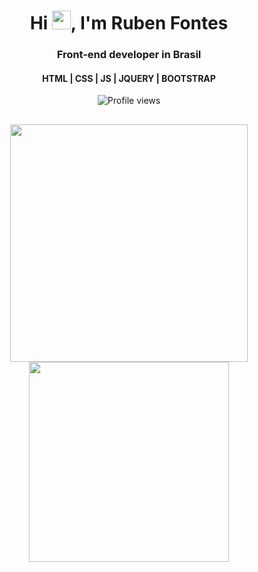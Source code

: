 <h1 align="center">Hi <img src="https://raw.githubusercontent.com/kaueMarques/kaueMarques/master/hi.gif" width="30px">, I'm Ruben Fontes</h1>
<h3 align="center">Front-end developer in Brasil</h3>
<h4 align="center">HTML | CSS | JS | JQUERY | BOOTSTRAP</h4>

<p align="center"> <img src="https://komarev.com/ghpvc/?username=RubenFontes&color=blue" alt="Profile views" /> </p>

<!-- <div align="center" style="display: inline-block, margin:1rem 0" >
    <img align="center" alt="HTML" height="40" width="50" src="https://raw.githubusercontent.com/devicons/devicon/master/icons/html5/html5-original.svg">
    <img align="center" alt="CSS" height="40" width="50" src="https://raw.githubusercontent.com/devicons/devicon/master/icons/css3/css3-original.svg">
    <img align="center" alt="Js" height="40" width="50" src="https://raw.githubusercontent.com/devicons/devicon/master/icons/javascript/javascript-plain.svg">
    <img align="center" alt="BS" height="40" src="https://raw.githubusercontent.com/github/explore/80688e429a7d4ef2fca1e82350fe8e3517d3494d/topics/nodejs/nodejs.png">
    <img align="center" alt="Python" height="40" width="60" src="https://raw.githubusercontent.com/devicons/devicon/master/icons/python/python-original.svg">

</div> -->
##


<p align="center">
<img width="380px" src="https://github-readme-stats.vercel.app/api?username=RubenFontes&theme=dark&showicons=true)"/>
<img width="320px" src="https://github-readme-stats.vercel.app/api/top-langs/?username=RubenFontes&layout=compact&theme=github_dark"/>
</p>
